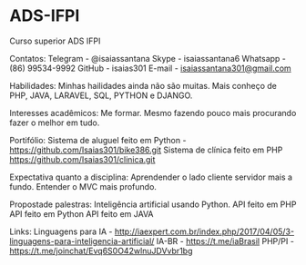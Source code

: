 # ADS-IFPI
Curso superior ADS IFPI

Contatos:
	Telegram - @isaiassantana
	Skype - isaiassantana6
	Whatsapp - (86) 99534-9992
	GitHub - isaias301
	E-mail - isaiassantana301@gmail.com

Habilidades:
	Minhas hailidades ainda não são muitas. Mais conheço de PHP, JAVA, LARAVEL, SQL, PYTHON e DJANGO.

Interesses acadêmicos:
	Me formar. Mesmo fazendo pouco mais procurando fazer o melhor em tudo.

Portifólio:
	Sistema de aluguel feito em Python - https://github.com/Isaias301/bike386.git
	Sistema de clínica feito em PHP https://github.com/Isaias301/clinica.git

Expectativa quanto a disciplina:
	Aprendender o lado cliente servidor mais a fundo. Entender o MVC mais profundo.

Propostade palestras:
	Inteligência artificial usando Python.
	API feito em PHP
	API feito em Python
	API feito em JAVA

Links:
	Linguagens para IA - http://iaexpert.com.br/index.php/2017/04/05/3-linguagens-para-inteligencia-artificial/
	IA-BR - https://t.me/iaBrasil
	PHP/PI - https://t.me/joinchat/Evq6S0O42wlnuJDVvbr1bg
	
